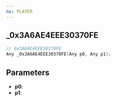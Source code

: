 ```yaml
---
ns: PLAYER
---
```

## _0x3A6AE4EEE30370FE

```c
// 0x3A6AE4EEE30370FE
Any _0x3A6AE4EEE30370FE(Any p0, Any p1);
```

## Parameters
* **p0**:
* **p1**:

